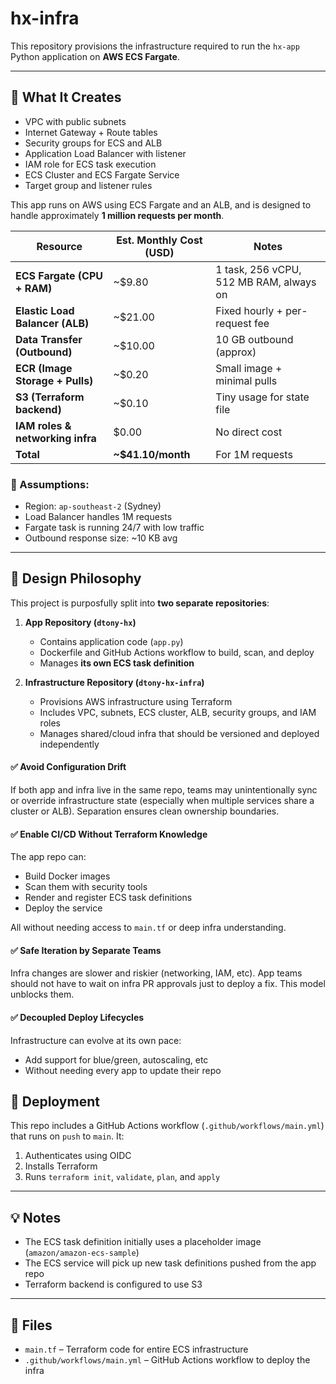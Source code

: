 # hx-infra

This repository provisions the infrastructure required to run the `hx-app` Python application on **AWS ECS Fargate**.

---

## 🔧 What It Creates

- VPC with public subnets
- Internet Gateway + Route tables
- Security groups for ECS and ALB
- Application Load Balancer with listener
- IAM role for ECS task execution
- ECS Cluster and ECS Fargate Service
- Target group and listener rules

This app runs on AWS using ECS Fargate and an ALB, and is designed to handle approximately **1 million requests per month**.

| Resource                         | Est. Monthly Cost (USD) | Notes |
|----------------------------------|--------------------------|-------|
| **ECS Fargate (CPU + RAM)**      | ~$9.80                   | 1 task, 256 vCPU, 512 MB RAM, always on |
| **Elastic Load Balancer (ALB)**  | ~$21.00                  | Fixed hourly + per-request fee |
| **Data Transfer (Outbound)**     | ~$10.00                  | 10 GB outbound (approx) |
| **ECR (Image Storage + Pulls)**  | ~$0.20                   | Small image + minimal pulls |
| **S3 (Terraform backend)**       | ~$0.10                   | Tiny usage for state file |
| **IAM roles & networking infra** | $0.00                    | No direct cost |
| **Total**                        | **~$41.10/month**        | For 1M requests |

### 📌 Assumptions:
- Region: `ap-southeast-2` (Sydney)
- Load Balancer handles 1M requests
- Fargate task is running 24/7 with low traffic
- Outbound response size: ~10 KB avg

---
## 🧠 Design Philosophy

This project is purposfully split into **two separate repositories**:

1. **App Repository (`dtony-hx`)**
   - Contains application code (`app.py`)
   - Dockerfile and GitHub Actions workflow to build, scan, and deploy
   - Manages **its own ECS task definition**

2. **Infrastructure Repository (`dtony-hx-infra`)**
   - Provisions AWS infrastructure using Terraform
   - Includes VPC, subnets, ECS cluster, ALB, security groups, and IAM roles
   - Manages shared/cloud infra that should be versioned and deployed independently

#### ✅ Avoid Configuration Drift
If both app and infra live in the same repo, teams may unintentionally sync or override infrastructure state (especially when multiple services share a cluster or ALB). Separation ensures clean ownership boundaries.

#### ✅ Enable CI/CD Without Terraform Knowledge
The app repo can:
- Build Docker images
- Scan them with security tools
- Render and register ECS task definitions
- Deploy the service

All without needing access to `main.tf` or deep infra understanding.

#### ✅ Safe Iteration by Separate Teams
Infra changes are slower and riskier (networking, IAM, etc). App teams should not have to wait on infra PR approvals just to deploy a fix. This model unblocks them.

#### ✅ Decoupled Deploy Lifecycles
Infrastructure can evolve at its own pace:
- Add support for blue/green, autoscaling, etc
- Without needing every app to update their repo

## 🚀 Deployment

This repo includes a GitHub Actions workflow (`.github/workflows/main.yml`) that runs on `push` to `main`. It:

1. Authenticates using OIDC
2. Installs Terraform
3. Runs `terraform init`, `validate`, `plan`, and `apply`

---

## 💡 Notes

- The ECS task definition initially uses a placeholder image (`amazon/amazon-ecs-sample`)
- The ECS service will pick up new task definitions pushed from the app repo
- Terraform backend is configured to use S3

---

## 📂 Files

- `main.tf` – Terraform code for entire ECS infrastructure
- `.github/workflows/main.yml` – GitHub Actions workflow to deploy the infra
